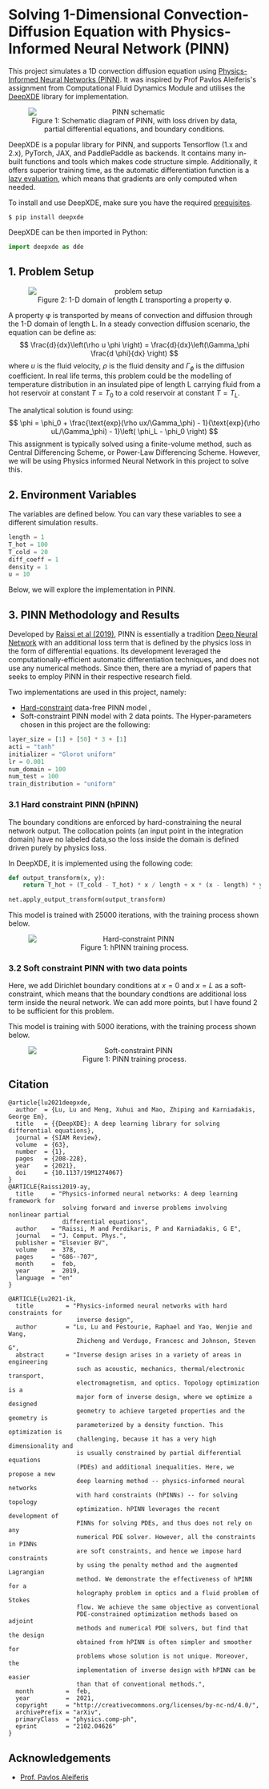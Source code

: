 
# Solving 1-Dimensional Convection-Diffusion Equation with Physics-Informed Neural Network (PINN)

This project simulates a 1D convection diffusion equation using [Physics-Informed Neural Networks (PINN)](https://www.sciencedirect.com/science/article/abs/pii/S0021999118307125). It was inspired by Prof Pavlos Aleiferis's assignment from Computational Fluid Dynamics Module and utilises the [DeepXDE](https://github.com/lululxvi/deepxde?tab=readme-ov-file) library for implementation.

<figure style="text-align: center;">
  <img src="readme image\PINN_schematic.png" alt="PINN schematic" style="display: block; margin-left: auto; margin-right: auto;">
  <figcaption>Figure 1: Schematic diagram of PINN, with loss driven by data, partial differential equations, and boundary conditions.</figcaption>
</figure>


DeepXDE is a popular library for PINN, and supports Tensorflow (1.x and 2.x), PyTorch, JAX, and PaddlePaddle as backends. It contains many in-built functions and tools which makes code structure simple. Additionally, it offers superior training time, as the automatic differentiation function is a [lazy evaluation](https://deepxde.readthedocs.io/en/latest/modules/deepxde.gradients.html#module-deepxde.gradients.gradients), which means that gradients are only computed when needed.

To install and use DeepXDE, make sure you have the required [prequisites](https://github.com/lululxvi/deepxde?tab=readme-ov-file).
```pip
$ pip install deepxde
```
DeepXDE can be then imported in Python:
```python
import deepxde as dde
```


## 1. Problem Setup
<figure style="text-align: center;">
  <img src="readme image\problem_setup.png" alt="problem setup" style="display: block; margin-left: auto; margin-right: auto;">
  <figcaption>Figure 2: 1-D domain of length <i>L</i> transporting a property &phi;.</figcaption>
</figure>

A property &phi; is transported by means of convection and diffusion through the 1-D domain of length L. In a steady convection diffusion scenario, the equation can be define as:
$$ 
\frac{d}{dx}\left(\rho u \phi \right) = \frac{d}{dx}\left(\Gamma_\phi \frac{d \phi}{dx} \right)
$$
where _u_ is the fluid velocity, _&rho;_ is the fluid density and $\Gamma_\phi$ is the diffusion coefficient. In real life terms, this problem could be the modelling of temperature distribution in an insulated pipe of length L carrying fluid from a hot reservoir at constant $T = T_0$ to a cold reservoir at constant $T = T_L$. 

The analytical solution is found using:
$$
\phi = \phi_0 + \frac{\text{exp}(\rho ux/\Gamma_\phi) - 1}{\text{exp}(\rho uL/\Gamma_\phi) - 1}\left( \phi_L - \phi_0 \right)
$$
This assignment is typically solved using a finite-volume method, such as Central Differencing Scheme, or Power-Law Differencing Scheme. However, we will be using Physics informed Neural Network in this project to solve this.
## 2. Environment Variables

The variables are defined below. You can vary these variables to see a different simulation results.

```python
length = 1
T_hot = 100
T_cold = 20
diff_coeff = 1
density = 1
u = 10
```
Below, we will explore the implementation in PINN.

## 3. PINN Methodology and Results
Developed by [Raissi et al (2019)](https://www.sciencedirect.com/science/article/abs/pii/S0021999118307125), PINN is essentially a tradition [Deep Neural Network](https://datascientest.com/en/deep-neural-network-what-is-it-and-how-is-it-working) with an additional loss term that is defined by the physics loss in the form of differential equations. Its development leveraged the computationally-efficient automatic differentiation techniques, and does not use any numerical methods. Since then, there are a myriad of papers that seeks to employ PINN in their respective research field.

Two implementations are used in this project, namely:
- [Hard-constraint](https://arxiv.org/abs/2102.04626) data-free PINN model ,
- Soft-constraint PINN model with 2 data points.
The Hyper-parameters chosen in this project are the following:
```python
layer_size = [1] + [50] * 3 + [1]
acti = "tanh"
initializer = "Glorot uniform"
lr = 0.001
num_domain = 100
num_test = 100
train_distribution = "uniform"
```
### 3.1 Hard constraint PINN (hPINN)
The boundary conditions are enforced by hard-constraining the neural network output. The collocation points (an input point in the integration domain) have no labeled data,so the loss inside the domain is defined driven purely by physics loss. 

In DeepXDE, it is implemented using the following code:
```python
def output_transform(x, y):
    return T_hot + (T_cold - T_hot) * x / length + x * (x - length) * y

net.apply_output_transform(output_transform)

```
This model is trained with 25000 iterations, with the training process shown below.
<figure style="text-align: center;">
  <img src="training_animation.gif" alt="Hard-constraint PINN" style="display: block; margin-left: auto; margin-right: auto;">
  <figcaption>Figure 1: hPINN training process.</figcaption>
</figure>

### 3.2 Soft constraint PINN with two data points
Here, we add Dirichlet boundary conditions at $x=0$ and $x=L$ as a soft-constraint, which means that the boundary condtions are additional loss term inside the neural network. We can add more points, but I have found 2 to be sufficient for this problem.

This model is training with 5000 iterations, with the training process shown below.
<figure style="text-align: center;">
  <img src="training_animation_obs.gif" alt="Soft-constraint PINN" style="display: block; margin-left: auto; margin-right: auto;">
  <figcaption>Figure 1: PINN training process.</figcaption>
</figure>

## Citation
```
@article{lu2021deepxde,
  author  = {Lu, Lu and Meng, Xuhui and Mao, Zhiping and Karniadakis, George Em},
  title   = {{DeepXDE}: A deep learning library for solving differential equations},
  journal = {SIAM Review},
  volume  = {63},
  number  = {1},
  pages   = {208-228},
  year    = {2021},
  doi     = {10.1137/19M1274067}
}
@ARTICLE{Raissi2019-ay,
  title     = "Physics-informed neural networks: A deep learning framework for
               solving forward and inverse problems involving nonlinear partial
               differential equations",
  author    = "Raissi, M and Perdikaris, P and Karniadakis, G E",
  journal   = "J. Comput. Phys.",
  publisher = "Elsevier BV",
  volume    =  378,
  pages     = "686--707",
  month     =  feb,
  year      =  2019,
  language  = "en"
}

@ARTICLE{Lu2021-ik,
  title         = "Physics-informed neural networks with hard constraints for
                   inverse design",
  author        = "Lu, Lu and Pestourie, Raphael and Yao, Wenjie and Wang,
                   Zhicheng and Verdugo, Francesc and Johnson, Steven G",
  abstract      = "Inverse design arises in a variety of areas in engineering
                   such as acoustic, mechanics, thermal/electronic transport,
                   electromagnetism, and optics. Topology optimization is a
                   major form of inverse design, where we optimize a designed
                   geometry to achieve targeted properties and the geometry is
                   parameterized by a density function. This optimization is
                   challenging, because it has a very high dimensionality and
                   is usually constrained by partial differential equations
                   (PDEs) and additional inequalities. Here, we propose a new
                   deep learning method -- physics-informed neural networks
                   with hard constraints (hPINNs) -- for solving topology
                   optimization. hPINN leverages the recent development of
                   PINNs for solving PDEs, and thus does not rely on any
                   numerical PDE solver. However, all the constraints in PINNs
                   are soft constraints, and hence we impose hard constraints
                   by using the penalty method and the augmented Lagrangian
                   method. We demonstrate the effectiveness of hPINN for a
                   holography problem in optics and a fluid problem of Stokes
                   flow. We achieve the same objective as conventional
                   PDE-constrained optimization methods based on adjoint
                   methods and numerical PDE solvers, but find that the design
                   obtained from hPINN is often simpler and smoother for
                   problems whose solution is not unique. Moreover, the
                   implementation of inverse design with hPINN can be easier
                   than that of conventional methods.",
  month         =  feb,
  year          =  2021,
  copyright     = "http://creativecommons.org/licenses/by-nc-nd/4.0/",
  archivePrefix = "arXiv",
  primaryClass  = "physics.comp-ph",
  eprint        = "2102.04626"
}

```


## Acknowledgements

 - [Prof. Pavlos  Aleiferis](https://profiles.imperial.ac.uk/p.aleiferis)

